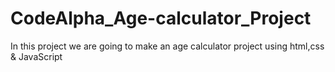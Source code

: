 # CodeAlpha_Age-calculator_Project
In this project we are going to make an age calculator project using html,css &amp; JavaScript
